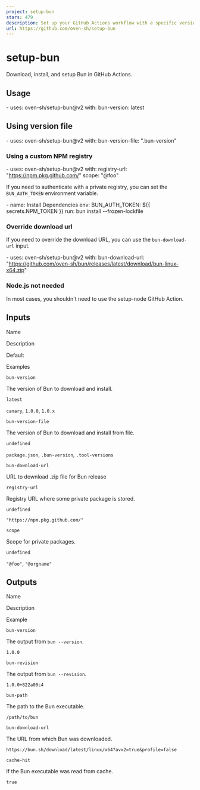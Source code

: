```yaml
---
project: setup-bun
stars: 479
description: Set up your GitHub Actions workflow with a specific version of Bun
url: https://github.com/oven-sh/setup-bun
---
```


setup-bun
=========

Download, install, and setup Bun in GitHub Actions.

Usage
-----

\- uses: oven-sh/setup-bun@v2
  with:
    bun-version: latest

Using version file
------------------

\- uses: oven-sh/setup-bun@v2
  with:
    bun-version-file: ".bun-version"

### Using a custom NPM registry

\- uses: oven-sh/setup-bun@v2
  with:
    registry-url: "https://npm.pkg.github.com/"
    scope: "@foo"

If you need to authenticate with a private registry, you can set the `BUN_AUTH_TOKEN` environment variable.

\- name: Install Dependencies
  env:
    BUN\_AUTH\_TOKEN: ${{ secrets.NPM\_TOKEN }}
  run: bun install --frozen-lockfile

### Override download url

If you need to override the download URL, you can use the `bun-download-url` input.

\- uses: oven-sh/setup-bun@v2
  with:
    bun-download-url: "https://github.com/oven-sh/bun/releases/latest/download/bun-linux-x64.zip"

### Node.js not needed

In most cases, you shouldn't need to use the setup-node GitHub Action.

Inputs
------

Name

Description

Default

Examples

`bun-version`

The version of Bun to download and install.

`latest`

`canary`, `1.0.0`, `1.0.x`

`bun-version-file`

The version of Bun to download and install from file.

`undefined`

`package.json`, `.bun-version`, `.tool-versions`

`bun-download-url`

URL to download .zip file for Bun release

`registry-url`

Registry URL where some private package is stored.

`undefined`

`"https://npm.pkg.github.com/"`

`scope`

Scope for private packages.

`undefined`

`"@foo"`, `"@orgname"`

Outputs
-------

Name

Description

Example

`bun-version`

The output from `bun --version`.

`1.0.0`

`bun-revision`

The output from `bun --revision`.

`1.0.0+822a00c4`

`bun-path`

The path to the Bun executable.

`/path/to/bun`

`bun-download-url`

The URL from which Bun was downloaded.

`https://bun.sh/download/latest/linux/x64?avx2=true&profile=false`

`cache-hit`

If the Bun executable was read from cache.

`true`
